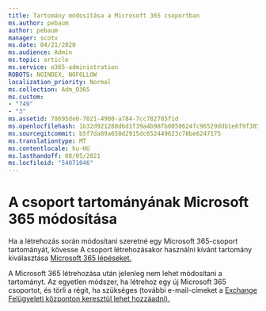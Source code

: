 ```yaml
---
title: Tartomány módosítása a Microsoft 365 csoportban
ms.author: pebaum
author: pebaum
manager: scotv
ms.date: 04/21/2020
ms.audience: Admin
ms.topic: article
ms.service: o365-administration
ROBOTS: NOINDEX, NOFOLLOW
localization_priority: Normal
ms.collection: Adm_O365
ms.custom:
- "749"
- "3"
ms.assetid: 78695de0-7021-4900-a784-7cc782785f1d
ms.openlocfilehash: 1b32d921288d6d1f39a4b98fb0050624fc96529ddb1e6f9f385687187c729ae6
ms.sourcegitcommit: b5f7da89a650d2915dc652449623c78be6247175
ms.translationtype: MT
ms.contentlocale: hu-HU
ms.lasthandoff: 08/05/2021
ms.locfileid: "54071046"
---
```

# <a name="change-the-domain-for-microsoft-365-group"></a>A csoport tartományának Microsoft 365 módosítása

Ha a létrehozás során módosítani szeretné egy Microsoft 365-csoport tartományát, kövesse A csoport létrehozásakor használni kívánt tartomány kiválasztása [Microsoft 365 lépéseket.](https://docs.microsoft.com/microsoft-365/admin/create-groups/choose-domain-to-create-groups)
  
A Microsoft 365 létrehozása után jelenleg nem lehet módosítani a tartományt. Az egyetlen módszer, ha létrehoz egy új Microsoft 365 csoportot, és törli a régit, ha szükséges (további e-mail-címeket a [Exchange Felügyeleti központon keresztül lehet hozzáadni).](https://outlook.office365.com/ecp.aspx)